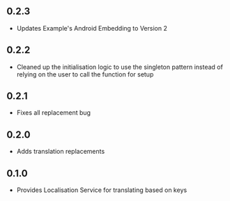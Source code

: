 ## 0.2.3

- Updates Example's Android Embedding to Version 2

## 0.2.2

- Cleaned up the initialisation logic to use the singleton pattern instead of relying on the user to call the function for setup

## 0.2.1

- Fixes all replacement bug

## 0.2.0

- Adds translation replacements

## 0.1.0

- Provides Localisation Service for translating based on keys
